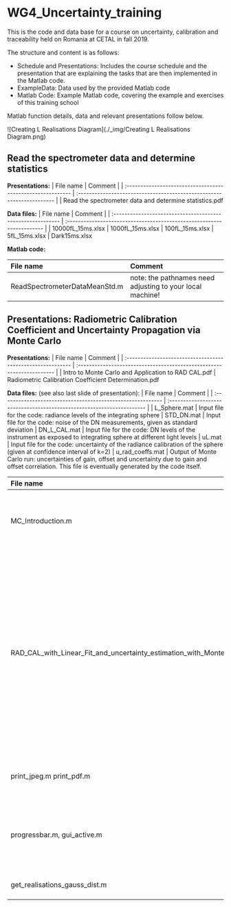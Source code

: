 # WG4_Uncertainty_training

This is the code and data base for a course on uncertainty, calibration and traceability held on Romania at CETAL in fall 2019.


The structure and content is as follows:

- Schedule and Presentations: Includes the course schedule and the presentation that are explaining the tasks that are then implemented in the Matlab code.
- ExampleData: Data used by the provided Matlab code
- Matlab Code: Example Matlab code, covering the example and exercises of this training school

Matlab function details, data and relevant presentations follow below.


![Creating L Realisations Diagram](./_img/Creating L Realisations Diagram.png)



## Read the spectrometer data and determine statistics

**Presentations:**
| File name                                                   | Comment                                                                | 
| :---------------------------------------------------------- | :--------------------------------------------------------------------- | 
| Read the spectrometer data and determine statistics.pdf


**Data files:**
| File name                                                   | Comment                                                                | 
| :---------------------------------------------------------- | :--------------------------------------------------------------------- | 
| 10000fL_15ms.xlsx
| 1000fL_15ms.xlsx
| 100fL_15ms.xlsx
| 5fL_15ms.xlsx
| Dark15ms.xlsx

**Matlab code:**

| File name                                                   | Comment                                                                | 
| :---------------------------------------------------------- | :--------------------------------------------------------------------- | 
| ReadSpectrometerDataMeanStd.m								| note: the pathnames need adjusting to your local machine!	|



## Presentations: Radiometric Calibration Coefficient and Uncertainty Propagation via Monte Carlo

**Presentations:**
| File name                                                   | Comment                                                                | 
| :---------------------------------------------------------- | :--------------------------------------------------------------------- | 
| Intro to Monte Carlo and Application to RAD CAL.pdf
| Radiometric Calibration Coefficient Determination.pdf




**Data files:** (see also last slide of presentation): 
| File name                                                   | Comment                                                                | 
| :---------------------------------------------------------- | :--------------------------------------------------------------------- | 
| L_Sphere.mat												| Input file for the code: radiance levels of the integrating sphere
| STD_DN.mat												| Input file for the code: noise of the DN measurements, given as standard deviation
| DN_L_CAL.mat												| Input file for the code: DN levels of the instrument as exposed to integrating sphere at different light levels
| uL.mat												    | Input file for the code: uncertainty of the radiance calibration of the sphere (given at confidence interval of k=2)
| u_rad_coeffs.mat											| Output of Monte Carlo run: uncertainties of gain, offset and uncertainty due to gain and offset correlation. This file is eventually generated by the code itself.




| File name                                                   | Comment                                                                | 
| :---------------------------------------------------------- | :--------------------------------------------------------------------- | 
| MC_Introduction.m											| Code to produce plots shown in the intro to Monte Carlo presentation
| RAD_CAL_with_Linear_Fit_and_uncertainty_estimation_with_Monte_Carlo.m | Main script. Note: set the run_sim = true on line 408 to run MC (This can take very long! You may want initially to choose a lower number of realisations by e.g. setting N = 10 on line 282). Set to false once you have them calculated.
| print_jpeg.m print_pdf.m		| Functions to export figure to JPEG or PDF
| progressbar.m, gui_active.m		| Functions for progress bar used to show progress during monte carlo run
| get_realisations_gauss_dist.m	| Function to create realisations



